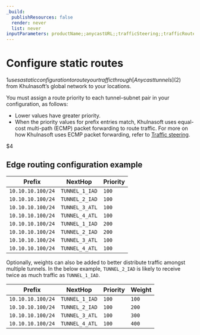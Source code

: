 ```yaml
---
_build:
  publishResources: false
  render: never
  list: never
inputParameters: productName;;anycastURL;;trafficSteering;;trafficRoutesAPI
---
```


# Configure static routes

$1 uses a static configuration to route your traffic through [Anycast tunnels]($2) from Khulnasoft’s global network to your locations.

You must assign a route priority to each tunnel–subnet pair in your configuration, as follows:

- Lower values have greater priority.
- When the priority values for prefix entries match, Khulnasoft uses equal-cost multi-path (ECMP) packet forwarding to route traffic. For more on how Khulnasoft uses ECMP packet forwarding, refer to [Traffic steering]($3).

$4

## Edge routing configuration example


Prefix            | NextHop      | Priority
---               | ---          | ---
`10.10.10.100/24` | `TUNNEL_1_IAD` | `100`
`10.10.10.100/24` | `TUNNEL_2_IAD` | `100`
`10.10.10.100/24` | `TUNNEL_3_ATL` | `100`
`10.10.10.100/24` | `TUNNEL_4_ATL` | `100`
`10.10.10.100/24` | `TUNNEL_1_IAD` | `200`
`10.10.10.100/24` | `TUNNEL_2_IAD` | `200`
`10.10.10.100/24` | `TUNNEL_3_ATL` | `100`
`10.10.10.100/24` | `TUNNEL_4_ATL` | `100`

Optionally, weights can also be added to better distribute traffic amongst multiple tunnels. In the below example, `TUNNEL_2_IAD` is likely to receive twice as much traffic as `TUNNEL_1_IAD`.


Prefix            | NextHop      | Priority | Weight
---               | ---          | ---      | ---
`10.10.10.100/24` | `TUNNEL_1_IAD` | `100`    | `100`
`10.10.10.100/24` | `TUNNEL_2_IAD` | `100`    | `200`
`10.10.10.100/24` | `TUNNEL_3_ATL` | `100`    | `300`
`10.10.10.100/24` | `TUNNEL_4_ATL` | `100`    | `400`